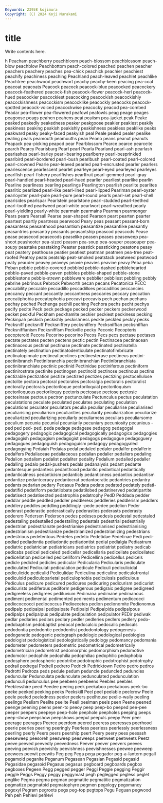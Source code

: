 ```yaml
---
Keywords: 23958 kojimura
Copyright: (C) 2024 Koji Murakami
---
```


# title

Write contents here.



h Peacham peachberry peachbloom peach-blossom peachblossom peach-blow peachblow
Peachbottom peach-colored peached peachen peacher peachers peachery peaches pea-chick peachick
peachier peachiest peachify peachiness peaching Peachland peach-leaved peachlet peachlike Peachtree
peachwood peachwort peachy peachy-keen peacing pea-coat peacoat peacoats Peacock peacock
peacock-blue peacocked peacockery peacock-feathered peacock-fish peacock-flower peacock-herl peacock-hued peacockier peacockiest
peacocking peacockish peacockishly peacockishness peacockism peacocklike peacockly peacocks peacock-spotted peacock-voiced
peacockwise peacocky peacod pea-combed Peadar pea-flower pea-flowered peafowl peafowls peag
peage peages peagoose peags peahen peahens peai peaiism pea-jacket peak
Peake peaked peakedly peakedness peaker peakgoose peakier peakiest peakily peakiness
peaking peakish peakishly peakishness peakless peaklike peaks peakward peaky peaky-faced
peakyish peal Peale pealed pealer pealike pealing peals peamouth peamouths
pean Peano peans peanut peanuts Peapack pea-picking peapod pear Pearblossom
Pearce pearce pearceite pearch Pearcy Pearisburg Pearl pearl Pearla Pearland
pearl-ash pearlash pearlashes pearl-barley pearl-bearing pearlberry pearl-besprinkled pearlbird pearl-bordered pearl-bush
pearlbush pearl-coated pearl-colored pearl-crowned Pearle pear-leaved pearled pearl-encrusted pearler pearlers
pearlescence pearlescent pearlet pearleye pearl-eyed pearleyed pearleyes pearlfish pearl-fishery pearlfishes
pearlfruit pearl-gemmed pearl-gray pearl-handled pearl-headed pearl-hued pearlier pearliest pearlike pearlin
Pearline pearliness pearling pearlings Pearlington pearlish pearlite pearlites pearlitic pearlized
pearl-like pearl-lined pearl-lipped Pearlman pearl-oyster pearloyster pearl-pale pearl-pure pearl-round pearls
pearl-set pearl-shell pearlsides pearlspar Pearlstein pearlstone pearl-studded pearl-teethed pearl-toothed pearlweed
pearl-white pearlwort pearl-wreathed pearly pearl-yielding pearly-white pearmain pearmains Pearman pearmonger
Pears pears Pearsall Pearse pear-shaped Pearson peart pearten pearter peartest
peartly peartness pearwood Peary peas peasant peasant-born peasantess peasanthood peasantism
peasantize peasantlike peasantly peasantries peasantry peasants peasantship peascod peascods Pease
pease peasecod peasecods peaselike peasen peases peaseweep pea-shoot peashooter pea-sized
peason pea-soup pea-souper peasouper pea-soupy peastake peastaking Peaster peastick peasticking
peastone peasy peat peatery peathouse peatier peatiest peatman peatmen pea-tree
peat-roofed Peatroy peats peatship peat-smoked peatstack peatweed peatwood peaty peauder
peavey peaveys peavie peavies peavine peavy Peba peba Peban pebble
pebble-covered pebbled pebble-dashed pebblehearted pebble-paved pebble-paven pebbles pebble-shaped pebble-stone pebblestone
pebble-strewn pebbleware pebblier pebbliest pebbling pebbly pebrine pebrinous Pebrook Pebworth
pecan pecans Pecatonica PECC peccability peccable peccadillo peccadilloes peccadillos peccancies
peccancy peccant peccantly peccantness peccaries peccary peccation peccatiphobia peccatophobia peccavi
peccavis pech pechan pechans pechay peched Pechenga pechili peching Pechora
pechs pecht pechys pecify pecite Peck peck peckage pecked pecker
peckers peckerwood pecket peckful Peckham peckhamite peckier peckiest peckiness pecking
Peckinpah peckish peckishly peckishness peckle peckled peckly pecks Pecksniff pecksniff
Pecksniffery pecksniffery Pecksniffian pecksniffian Pecksniffianism Pecksniffism Peckville pecky Peconic Pecopteris
pecopteroid Pecora Pecorino pecorino Pecos Pecs pecs pectase pectases pectate
pectates pecten pectens pectic pectin Pectinacea pectinacean pectinaceous pectinal pectinase
pectinate pectinated pectinatella pectinately pectination pectinatodenticulate pectinatofimbricate pectinatopinnate pectineal pectines
pectinesterase pectineus pectini- pectinibranch Pectinibranchia pectinibranchian Pectinibranchiata pectinibranchiate pectinic pectinid
Pectinidae pectiniferous pectiniform pectinirostrate pectinite pectinogen pectinoid pectinose pectinous pectins
pectizable pectization pectize pectized pectizes pectizing pectocellulose pectolite pectora pectoral
pectorales pectoralgia pectoralis pectoralist pectorally pectorals pectoriloque pectoriloquial pectoriloquism pectoriloquous
pectoriloquy pectoris pectosase pectose pectosic pectosinase pectous pectron pectunculate Pectunculus
pectus peculatation peculatations peculate peculated peculates peculating peculation peculations peculator
peculators peculia peculiar peculiarise peculiarised peculiarising peculiarism peculiarities peculiarity peculiarization
peculiarize peculiarized peculiarizing peculiarly peculiarness peculiars peculiarsome peculium pecunia pecunial
pecuniarily pecuniary pecuniosity pecunious -ped ped ped- ped. peda pedage
pedagese pedagog pedagogal pedagogery pedagogic pedagogical pedagogically pedagogics pedagogies pedagogish
pedagogism pedagogist pedagogs pedagogue pedagoguery pedagogues pedagoguish pedagoguism pedagogy pedagogyaled
pedagogying Pedaiah Pedaias pedal pedaled pedaler pedalfer pedalferic pedalfers Pedaliaceae
pedaliaceous pedalian pedalier pedaliers pedaling Pedalion pedalism pedalist pedaliter pedality
Pedalium pedalled pedaller pedalling pedalo pedal-pushers pedals pedanalysis pedant pedante
pedantesque pedantess pedanthood pedantic pedantical pedantically pedanticalness pedanticism pedanticly pedanticness
pedantics pedantism pedantize pedantocracy pedantocrat pedantocratic pedantries pedantry pedants pedarian
pedary Pedasus Pedata pedate pedated pedately pedati- pedatifid pedatiform pedatilobate
pedatilobed pedatinerved pedatipartite pedatisect pedatisected pedatrophia pedatrophy PedD Peddada pedder
peddlar peddle peddled peddler peddleress peddleries peddlerism peddlers peddlery peddles
peddling peddlingly -pede pedee pedelion Peder pederast pederastic pederastically pederasties
pederasts pederasty pederero Pedersen Pederson pedes pedeses pedesis pedestal pedestaled
pedestaling pedestalled pedestalling pedestals pedestrial pedestrially pedestrian pedestrianate pedestrianise pedestrianised
pedestrianising pedestrianism pedestrianize pedestrianized pedestrianizing pedestrians pedestrious pedetentous Pedetes pedetic
Pedetidae Pedetinae Pedi pedi- pediad pediadontia pediadontic pediadontist pedial pedialgia
Pediastrum pediatric pediatrician pediatricians pediatrics pediatrist pediatry pedicab pedicabs pedicel
pediceled pedicellar pedicellaria pedicellate pedicellated pedicellation pedicelled pedicelliform Pedicellina pedicellus
pedicels pedicle pedicled pedicles pedicular Pedicularia Pedicularis pediculate pediculated Pediculati
pediculation pedicule Pediculi pediculicidal pediculicide pediculid Pediculidae Pediculina pediculine pediculofrontal
pediculoid pediculoparietal pediculophobia pediculosis pediculous Pediculus pedicure pedicured pedicures pedicuring
pedicurism pedicurist pedicurists pediferous pediform pedigerous pedigraic pedigree pedigreed pedigreeless
pedigrees pediluvium Pedimana pedimane pedimanous pediment pedimental pedimented pediments pedimentum
pediococci pediococcocci pediococcus Pedioecetes pedion pedionomite Pedionomus pedipalp pedipalpal pedipalpate
Pedipalpi Pedipalpida pedipalpous pedipalps pedipalpus pedipulate pedipulation pedipulator PEDir pediwak
pedlar pedlaries pedlars pedlary pedler pedleries pedlers pedlery pedo- pedobaptism
pedobaptist pedocal pedocalcic pedocalic pedocals pedodontia pedodontic pedodontist pedodontology pedogenesis
pedogenetic pedogenic pedograph pedologic pedological pedologies pedologist pedologistical pedologistically pedology
pedomancy pedomania pedometer pedometers pedometric pedometrical pedometrically pedometrician pedometrist pedomorphic
pedomorphism pedomotive pedomotor pedophile pedophilia pedophiliac pedophilic pedophobia pedosphere pedospheric
pedotribe pedotrophic pedotrophist pedotrophy pedrail pedregal Pedrell pedrero Pedrick Pedricktown
Pedro pedro pedros Pedrotti Pedroza peds pedule pedum peduncle peduncled
peduncles peduncular Pedunculata pedunculate pedunculated pedunculation pedunculi pedunculus pee peebeen
peebeens Peebles peebles Peeblesshire peed Peedee peeing peek peekaboo peekaboos
peek-bo peeke peeked peeking peeks Peekskill Peel peel peelable peelcrow
Peele peele peeled peeledness peeler peelers peelhouse peelie-wally peeling peelings
Peelism Peelite peelite Peell peelman peels peen Peene peened peenge
peening peens peen-to peeoy peep peep-bo peeped pee-pee peeper peepers
peepeye peep-hole peephole peepholes peeping peeps peep-show peepshow peepshows peepul
peepuls peepy Peer peer peerage peerages Peerce peerdom peered peeress
peeresses peerhood peerie peeries peering peeringly Peerless peerless peerlessly peerlessness
peerling peerly Peers peers peership peert Peery peery pees peesash
peeseweep peesoreh peesweep peesweeps peetweet peetweets Peetz peeve peeved peevedly
peevedness Peever peever peevers peeves peeving peevish peevishly peevishness peevishnesses
peewee peeweep peewees peewit peewits Peg peg Pega pega pegador
peg-a-lantern pegall pegamoid peganite Peganum Pegasean Pegasian Pegasid pegasid Pegasidae
pegasoid Pegasus pegasus pegboard pegboards pegbox pegboxes Pegeen Pegg pegged
pegger Peggi Peggie pegging Peggir peggle Peggs Peggy peggy peggymast
pegh peglegged pegless peglet peglike Pegma pegma pegman pegmatite pegmatitic
pegmatization pegmatize pegmatoid pegmatophyre pegmen pegology pegomancy pegoxyl Pegram pegroots
pegs peg-top pegtops Pegu Peguan pegwood Peh peh Pehlevi pehlevi
